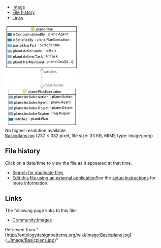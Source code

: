 * [Image](../Image/Basicplans.jpg#file)
* [File history](../Image/Basicplans.jpg#filehistory)
* [Links](../Image/Basicplans.jpg#filelinks)

[![Image:Basicplans.jpg](../images/e/e5/Basicplans.jpg)](../images/e/e5/Basicplans.jpg)  
No higher resolution available.  
[Basicplans.jpg](../images/e/e5/Basicplans.jpg)‎ (237 × 332 pixel, file size: 33 KB, MIME type: image/jpeg)

## File history

Click on a date/time to view the file as it appeared at that time.



  
* [Search for duplicate files](http://ontologydesignpatterns.org/wiki/Special:FileDuplicateSearch/Basicplans.jpg "Special:FileDuplicateSearch/Basicplans.jpg")
* [Edit this file using an external application](http://ontologydesignpatterns.org/wiki/index.php?title=Image:Basicplans.jpg&action=edit&externaledit=true&mode=file "Image:Basicplans.jpg")See the [setup instructions](http://www.mediawiki.org/wiki/Manual:External_editors "http://www.mediawiki.org/wiki/Manual:External_editors") for more information.

## Links



The following page links to this file:


* [Community:Images](../Community/Images "Community:Images")


Retrieved from "[http://ontologydesignpatterns.org/wiki/Image:Basicplans.jpg](../Image/Basicplans.jpg)"